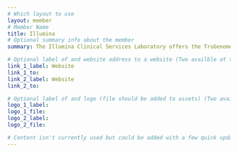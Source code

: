 ```yaml
---
# Which layout to use
layout: member
# Member Name
title: Illumina
# Optional summary info about the member
summary: The Illumina Clinical Services Laboratory offers the TruGenome Undiagnosed Disease Test, a clinical whole-genome sequencing test for patients with a suspected rare and undiagnosed genetic disease. The lab also supports clinical programs such as the iHope Program, which donates clinical genome sequencing tests to help find answers for children facing these types of diseases.

# Optional label of and website address to a website (Two availble at the moment)
link_1_label: Website
link_1_to:
link_2_label: Website
link_2_to:

# Optional label of and logo (file should be added to assets) (Two availble at the moment).
logo_1_label:
logo_1_file:
logo_2_label:
logo_2_file:

# Content isn't currently used but could be added with a few quick updates if needed to allow for pages
---
```

